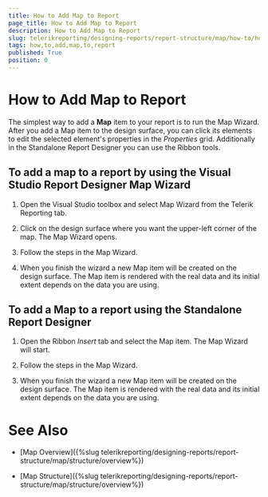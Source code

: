 ```yaml
---
title: How to Add Map to Report
page_title: How to Add Map to Report 
description: How to Add Map to Report
slug: telerikreporting/designing-reports/report-structure/map/how-to/how-to-add-map-to-report
tags: how,to,add,map,to,report
published: True
position: 0
---
```


# How to Add Map to Report

The simplest way to add a __Map__ item to your report is to run the Map Wizard. After you add a Map item to the design surface, you can click its elements to edit the selected element's properties in the *Properties* grid. Additionally in the Standalone Report Designer you can use the Ribbon tools. 

## To add a map to a report by using the Visual Studio Report Designer Map Wizard

1. Open the Visual Studio toolbox and select Map Wizard from the Telerik Reporting tab.

1. Click on the design surface where you want the upper-left corner of the map. The Map Wizard opens. 

1. Follow the steps in the Map Wizard.

1. When you finish the wizard a new Map item will be created on the design surface. The Map item is rendered with the real data and its initial extent depends on the data you are using. 

## To add a Map to a report using the Standalone Report Designer

1. Open the Ribbon *Insert* tab and select the Map item. The Map Wizard will start. 

1. Follow the steps in the Map Wizard.

1. When you finish the wizard a new Map item will be created on the design surface. The Map item is rendered with the real data and its initial extent depends on the data you are using. 

# See Also

* [Map Overview]({%slug telerikreporting/designing-reports/report-structure/map/structure/overview%})

* [Map Structure]({%slug telerikreporting/designing-reports/report-structure/map/structure/overview%})
